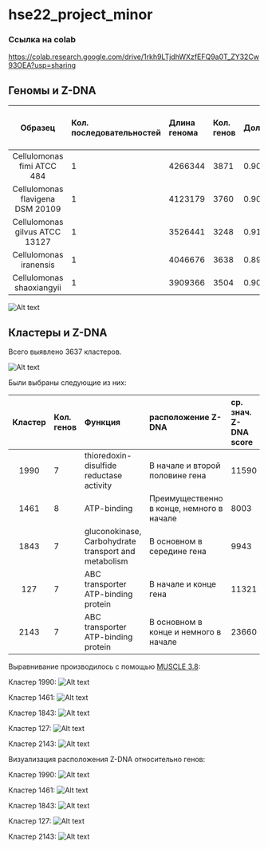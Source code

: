 # hse22_project_minor

### Ссылка на colab
https://colab.research.google.com/drive/1rkh9LTjdhWXzfEFQ9a0T_ZY32Cw93OEA?usp=sharing

## Геномы и Z-DNA

|  Образец    | Кол. последовательностей | Длина генома  | Кол. генов | Доля генов | Кол. Z-dna>500| Общая длина Z-dna>500 |
|:-----------:|:------------|:----------------|:------------------|:-------------- |---|---|
| Cellulomonas fimi ATCC 484       | 1 | 4266344 | 3871 | 0.90158553 | 36858 | 484888 |
| Cellulomonas flavigena DSM 20109 | 1 | 4123179 | 3760 | 0.90175663 | 35484 | 467186 |
| Cellulomonas gilvus ATCC 13127   | 1 | 3526441 | 3248 | 0.91277438 | 33080 | 446507 |
| Cellulomonas iranensis           | 1 | 4046676 | 3638 | 0.89839636 | 43205 | 588917 |
| Cellulomonas shaoxiangyii        | 1 | 3909366 | 3504 | 0.9004941  | 35658 | 479625 |

![Alt text](/imgs/zdna.png?raw=true "Optional Title")

##  Кластеры и Z-DNA

Всего выявлено 3637 кластеров.

![Alt text](/imgs/hist.png?raw=true "Optional Title")

Были выбраны следующие из них:

| Кластер | Кол. генов | Функция | расположение Z-DNA | ср. знач. Z-DNA score |
|:-----------:|:------------|:----------------|:------------------|:-------------- |
| 1990 | 7 | thioredoxin-disulfide reductase activity | В начале и второй половине гена | 11590 |
| 1461 | 8 | ATP-binding | Преимущественно в конце, немного в начале | 8003 |
| 1843 | 7 | gluconokinase, Carbohydrate transport and metabolism | В основном в середине гена | 9943 |
| 127 | 7 | ABC transporter ATP-binding protein | В начале и конце гена | 11321 |
| 2143 | 7 | ABC transporter ATP-binding protein | В основном в конце и немного в начале | 23660 |

Выравнивание производилось с помощью [MUSCLE 3.8](https://www.ebi.ac.uk/Tools/msa/muscle/. "MUSCLE 3.8"):

Кластер 1990:
![Alt text](/imgs/1990.png?raw=true "Optional Title")

Кластер 1461:
![Alt text](/imgs/1461.png?raw=true "Optional Title")

Кластер 1843:
![Alt text](/imgs/1843.png?raw=true "Optional Title")

Кластер 127:
![Alt text](/imgs/127.png?raw=true "Optional Title")

Кластер 2143:
![Alt text](/imgs/2143.png?raw=true "Optional Title")

Визуализация расположения Z-DNA относительно генов:

Кластер 1990:
![Alt text](/imgs/zdna1990.png?raw=true "Optional Title")

Кластер 1461:
![Alt text](/imgs/zdna1461.png?raw=true "Optional Title")

Кластер 1843:
![Alt text](/imgs/zdna1843.png?raw=true "Optional Title")

Кластер 127:
![Alt text](/imgs/zdna127.png?raw=true "Optional Title")

Кластер 2143:
![Alt text](/imgs/zdna2143.png?raw=true "Optional Title")
